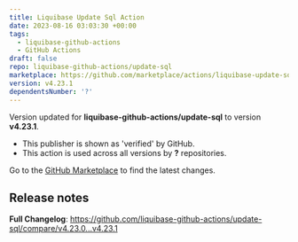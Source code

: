 ```yaml
---
title: Liquibase Update Sql Action
date: 2023-08-16 03:03:30 +00:00
tags:
  - liquibase-github-actions
  - GitHub Actions
draft: false
repo: liquibase-github-actions/update-sql
marketplace: https://github.com/marketplace/actions/liquibase-update-sql-action
version: v4.23.1
dependentsNumber: '?'
---
```



Version updated for **liquibase-github-actions/update-sql** to version **v4.23.1**.
- This publisher is shown as 'verified' by GitHub.
- This action is used across all versions by **?** repositories.

Go to the [GitHub Marketplace](https://github.com/marketplace/actions/liquibase-update-sql-action) to find the latest changes.

## Release notes

**Full Changelog**: https://github.com/liquibase-github-actions/update-sql/compare/v4.23.0...v4.23.1

